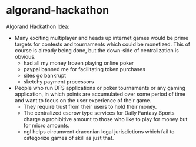 # algorand-hackathon
Algorand Hackathon 
Idea:

 - Many exciting multiplayer and heads up internet games would be prime targets for contests and tournaments which could be monetized. This of course is already being done, but the down-side of centralization is obvious. 
   - had all my money frozen playing online poker
   - paypal banned me for facilitating token purchases
   - sites go bankrupt
   - sketchy payment processors
- People who run DFS applications or poker tournaments or any gaming application, in which points are accumulated over some period of time and want to focus on the user experience of their game.
  - They require trust from their users to hold their money.
  - The centralized escrow type services for Daily Fantasy Sports charge a prohibitive amount to those who like to play for money but for micro amounts.
  - ngl helps circumvent draconian legal jurisdictions which fail to categorize games of skill as just that.
